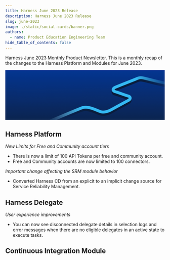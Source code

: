 ```yaml
---
title: Harness June 2023 Release
description: Harness June 2023 Release
slug: june-2023
image: ./static/social-cards/banner.png
authors:
  - name: Product Education Engineering Team
hide_table_of_contents: false
---
```


Harness June 2023 Monthly Product Newsletter. This is a monthly recap
of the changes to the Harness Platform and Modules for June 2023.  

![Social Card](./static/social-cards/banner.png)

<!--truncate-->


## Harness Platform

*New Limits for Free and Community account tiers*
* There is now a limit of 100 API Tokens per free and community account. 
* Free and Community accounts are now limited to 100 connectors. 

*Important change affecting the SRM module behavior*
* Converted Harness CD from an explicit to an implicit change source for Service Reliability Management. 

## Harness Delegate
*User experience improvements*
* You can now see disconnected delegate details in selection logs and error messages when there are no eligible delegates in an active state to execute tasks.

## Continuous Integration Module